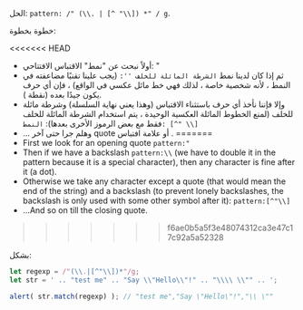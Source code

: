 الحل: `pattern: /" (\\. | [^ "\\]) *" / g`.

خطوة بخطوة:

<<<<<<< HEAD
- أولاً نبحث عن "نمط" الاقتباس الافتتاحي: "
- ثم إذا كان لدينا نمط `` الشرطة المائلة للخلف '': `` (يجب علينا تقنيًا مضاعفته في النمط ، لأنه شخصية خاصة ، لذلك فهي خط مائل عكسي في الواقع) ، فإن أي حرف يكون جيدًا بعده (نقطة ).
- وإلا فإننا نأخذ أي حرف باستثناء الاقتباس (وهذا يعني نهاية السلسلة) وشرطة مائلة للخلف (لمنع الخطوط المائلة العكسية الوحيدة ، يتم استخدام الشرطة المائلة للخلف فقط مع بعض الرموز الأخرى بعدها): `النمط: [^" \\] `
- ... وهلم جرا حتى آخر quote أو علامة افتباس .
=======
- First we look for an opening quote `pattern:"`
- Then if we have a backslash `pattern:\\` (we have to double it in the pattern because it is a special character), then any character is fine after it (a dot).
- Otherwise we take any character except a quote (that would mean the end of the string) and a backslash (to prevent lonely backslashes, the backslash is only used with some other symbol after it): `pattern:[^"\\]`
- ...And so on till the closing quote.
>>>>>>> f6ae0b5a5f3e48074312ca3e47c17c92a5a52328

بشكل:

```js run
let regexp = /"(\\.|[^"\\])*"/g;
let str = ' .. "test me" .. "Say \\"Hello\\"!" .. "\\\\ \\"" .. ';

alert( str.match(regexp) ); // "test me","Say \"Hello\"!","\\ \""
```

